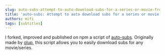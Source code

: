 ```yaml
---
slug: auto-subs-attempt-to-auto-download-subs-for-a-series-or-movie-from-opensubtitles
title: 'auto-subs: Attempt to auto download subs for a series or movie from opensubtitles'
authors: mifi
tags: [subtitles]
---
```

I forked, improved and published on npm a script of [auto-subs](https://github.com/mifi/auto-subs). Originally made by [olup](https://github.com/olup/auto-subs), this script allows you to easily download subs for any movie/series.

